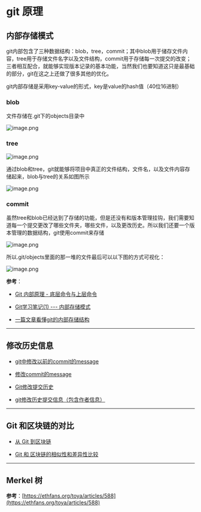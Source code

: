 # git 原理

## 内部存储模式

git内部包含了三种数据结构：blob，tree，commit；其中blob用于储存文件内容，tree用于存储文件名字以及文件结构，commit用于存储每一次提交的改变；三者相互配合，就能够实现版本记录的基本功能，当然我们也要知道这只是最基础的部分，git在这之上还做了很多其他的优化。

git内部存储是采用key-value的形式，key是value的hash值（40位16进制）

### blob

文件存储在.git下的objects目录中

![image.png](https://ww1.sinaimg.cn/large/006alGmrgy1gdt4866wbjj30sx0k0k6m.jpg)

### tree

![image.png](https://ww1.sinaimg.cn/large/006alGmrgy1gdt49i4o2fj30t00o4wym.jpg)

通过blob和tree，git就能够将项目中真正的文件结构，文件名，以及文件内容存储起来，blob与tree的关系如图所示

![image.png](https://ww1.sinaimg.cn/large/006alGmrgy1gdt49ya17aj30p90j0q9t.jpg)

### commit

虽然tree和blob已经达到了存储的功能，但是还没有和版本管理挂钩，我们需要知道每一个提交更改了哪些文件夹，哪些文件，以及更改历史。所以我们还要一个版本管理的数据结构，git使用commit来存储

![image.png](https://ww1.sinaimg.cn/large/006alGmrgy1gdt4aycwn1j30pw0sgx33.jpg)

所以.git/objects里面的那一堆的文件最后可以以下图的方式可视化：

![image.png](https://ww1.sinaimg.cn/large/006alGmrgy1gdt4bjyrtmj30rz0mjn6f.jpg)

**参考**：

- [Git 内部原理 - 底层命令与上层命令](https://git-scm.com/book/zh/v2/Git-%E5%86%85%E9%83%A8%E5%8E%9F%E7%90%86-%E5%BA%95%E5%B1%82%E5%91%BD%E4%BB%A4%E4%B8%8E%E4%B8%8A%E5%B1%82%E5%91%BD%E4%BB%A4)

- [Git学习笔记(1) --- 内部存储模式](https://www.jianshu.com/p/9168b40ece56)

- [一篇文章看懂git的内部存储结构](https://www.jianshu.com/p/90c835280adc)

---

## 修改历史信息

- [git中修改以前的commit的message](https://blog.csdn.net/sinat_36422236/article/details/90717723?depth_1-utm_source=distribute.pc_relevant.none-task-blog-BlogCommendFromMachineLearnPai2-3&utm_source=distribute.pc_relevant.none-task-blog-BlogCommendFromMachineLearnPai2-3)

- [修改commit的message](https://blog.csdn.net/qq_34234087/article/details/99009309?depth_1-utm_source=distribute.pc_relevant.none-task-blog-BlogCommendFromBaidu-1&utm_source=distribute.pc_relevant.none-task-blog-BlogCommendFromBaidu-1)

- [Git修改提交历史](https://www.jianshu.com/p/67f20d19605a)

- [git修改历史提交信息（包含作者信息）](https://blog.csdn.net/xiaowu_zhu/article/details/83024558)

---

## Git 和区块链的对比

- [从 Git 到区块链](https://zhuanlan.zhihu.com/p/33644436)

- [Git 和 区块链的相似性和差异性比较](https://zhuanlan.zhihu.com/p/33927320)

---

## Merkel 树

**参考**：[https://ethfans.org/toya/articles/588](https://ethfans.org/toya/articles/588)
